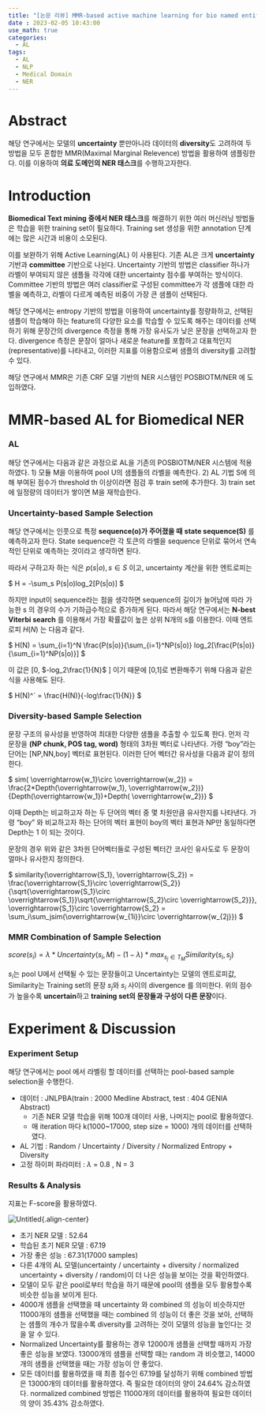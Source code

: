 ```yaml
---
title: "[논문 리뷰] MMR-based active machine learning for bio named entity recognition(2006)"
date : 2023-02-05 10:43:00
use_math: true
categories:
  - AL
tags:
  - AL
  - NLP
  - Medical Domain
  - NER
---
```




# Abstract

해당 연구에서는 모델의 **uncertainty** 뿐만아니라 데이터의 **diversity**도 고려하여 두 방법을 모두 혼합한 MMR(Maximal Marginal Relevence) 방법을 활용하여 샘플링한다. 이를 이용하여 **의료 도메인의 NER 태스크**를 수행하고자한다. 

# Introduction

**Biomedical Text mining 중에서 NER 태스크**를 해결하기 위한 여러 머신러닝 방법들은 학습을 위한 training set이 필요하다. Training set 생성을 위한 annotation 단계에는 많은 시간과 비용이 소모된다.

이를 보완하기 위해 Active Learning(AL) 이 사용된다. 기존 AL은 크게 **uncertainty** 기반과 **committee** 기반으로 나뉜다. Uncertainty 기반의 방법은 classifier 하나가 라벨이 부여되지 않은 샘플들 각각에 대한 uncertainty 점수를 부여하는 방식이다. Committee 기반의 방법은 여러 classifier로 구성된 committee가 각 샘플에 대한 라벨을 예측하고, 라벨이 다르게 예측된 비중이 가장 큰 샘플이 선택된다.

해당 연구에서는 entropy 기반의 방법을 이용하여 uncertainty를 정량화하고, 선택된 샘플이 학습해야 하는 feature의 다양한 요소를 학습할 수 있도록 해주는 데이터를 선택하기 위해 문장간의 divergence 측정을 통해 가장 유사도가 낮은 문장을 선택하고자 한다. divergence 측정은 문장이 얼마나 새로운 feature를 포함하고 대표적인지(representative)를 나타내고, 이러한 지표를 이용함으로써 샘플의 diversity를 고려할 수 있다. 

해당 연구에서 MMR은 기존 CRF 모델 기반의 NER 시스템인 POSBIOTM/NER 에 도입하였다. 

# MMR-based AL for Biomedical NER

### AL

해당 연구에서는 다음과 같은 과정으로 AL을 기존의 POSBIOTM/NER 시스템에 적용하였다. 1) 모듈 M을 이용하여 pool U의 샘플들의 라벨을 예측한다. 2) AL 기법 S에 의해 부여된 점수가 threshold th 이상이라면  점검 후 train set에 추가한다. 3) train set에 일정량의 데이터가 쌓이면 M을 재학습한다. 

### Uncertainty-based Sample Selection

해당 연구에서는 인풋으로 특정 **sequence(o)가 주어졌을 때** **state sequence(S)** 를 예측하고자 한다. State sequence란 각 토큰의 라벨을 sequence 단위로 묶어서 연속적인 단위로 예측하는 것이라고 생각하면 된다. 

따라서 구하고자 하는 식은 $p(s|o), s\in S$ 이고, uncertainty 계산을 위한 엔트로피는 

$
H = -\sum_s P(s|o)log_2[P(s|o)]
$

하지만 input이 sequence라는 점을 생각하면 sequence의 길이가 늘어남에 따라 가능한 s 의 경우의 수가 기하급수적으로 증가하게 된다. 따라서 해당 연구에서는 **N-best Viterbi search** 를 이용해서 가장 확률값이 높은 상위 N개의 s를 이용한다. 이때 엔트로피 $H(N)$ 는 다음과 같다. 

$
H(N) = \sum_{i=1}^N \frac{P(s|o)}{\sum_{i=1}^NP(s|o)} log_2[\frac{P(s|o)}{\sum_{i=1}^NP(s|o)}]
$

이 값은 [0, $-log_2\frac{1}{N}$ ] 이기 때문에 [0,1]로 변환해주기 위해 다음과 같은 식을 사용해도 된다.

$
H(N)^` = \frac{H(N)}{-log\frac{1}{N}}
$

### Diversity-based Sample Selection

문장 구조의 유사성을 반영하여 최대한 다양한 샘플을 추출할 수 있도록 한다. 먼저 각 문장을 **(NP chunk, POS tag, word)** 형태의 3차원 벡터로 나타낸다. 가령 “boy”라는 단어는 [NP,NN,boy] 벡터로 표현된다. 이러한 단어 벡터간 유사성을 다음과 같이 정의한다. 

$
sim(
\overrightarrow{w_1}\circ
\overrightarrow{w_2}) = \frac{2*Depth(\overrightarrow{w_1},
\overrightarrow{w_2})}{Depth(\overrightarrow{w_1})+Depth(
\overrightarrow{w_2})}
$

이때 Depth는 비교하고자 하는 두 단어의 벡터 중 몇 차원만큼 유사한지를 나타낸다. 가령 “boy” 와 비교하고자 하는 단어의 벡터 표현이 boy의 벡터 표현과 NP만 동일하다면 Depth는 1 이 되는 것이다. 

문장의 경우 위와 같은 3차원 단어벡터들로 구성된 벡터간 코사인 유사도로 두 문장이 얼마나 유사한지 정의한다.

$
similarity(\overrightarrow{S_1},
\overrightarrow{S_2}) = \frac{\overrightarrow{S_1}\circ
\overrightarrow{S_2}}{\sqrt{\overrightarrow{S_1}\circ
\overrightarrow{S_1}}\sqrt{\overrightarrow{S_2}\circ
\overrightarrow{S_2}}}, \overrightarrow{S_1}\circ
\overrightarrow{S_2} = \sum_i\sum_jsim(\overrightarrow{w_{1i}}\circ
\overrightarrow{w_{2j}})
$

### MMR Combination of Sample Selection

$score(s_i) = \lambda * Uncertainty(s_i,M) - (1-\lambda) * max_{s_j\in T_M} Similarity(s_i,s_j)$

$s_i$는 pool U에서 선택될 수 있는 문장들이고 Uncertainty는 모델의 엔트로피값, Similarity는 Training set의 문장 $s_j$와 $s_i$ 사이의 divergence 를 의미한다. 위의 점수가 높을수록 **uncertain**하고 **training set의 문장들과 구성이 다른 문장**이다. 

# Experiment & Discussion

### Experiment Setup

해당 연구에서는 pool 에서 라벨링 할 데이터를 선택하는 pool-based sample selection을 수행한다. 

- 데이터 : JNLPBA(train : 2000 Medline Abstract, test : 404 GENIA Abstract)
    - 기존 NER 모델 학습을 위해 100개 데이터 사용, 나머지는 pool로 활용하였다.
    - 매 iteration 마다 k(1000~17000, step size = 1000) 개의 데이터를 선택하였다.
- AL 기법 : Random / Uncertainty / Diversity / Normalized Entropy + Diversity
- 고정 하이퍼 파라미터 : $\lambda$ = 0.8 , N = 3

### Results & Analysis

지표는 F-score을 활용하였다. 

![Untitled](https://user-images.githubusercontent.com/69342517/216845530-fcc8a89d-938a-4248-a8d1-f9d464f08a7f.png){.align-center}

- 초기 NER 모델 : 52.64
- 학습된 초기 NER 모델 : 67.19
- 가장 좋은 성능 : 67.31(17000 samples)
- 다른 4개의 AL 모델(uncertainty / uncertainty + diversity / normalized uncertainty + diversity / random)이 더 나은 성능을 보이는 것을 확인하였다.
- 모델이 모두 같은 pool로부터 학습을 하기 때문에 pool의 샘플을 모두 활용할수록 비슷한 성능을 보이게 된다.
- 4000개 샘플을 선택했을 때 uncertainty 와 combined 의 성능이 비슷하지만 11000개의 샘플을 선택했을 때는 combined 의 성능이 더 좋은 것을 보아, 선택하는 샘플의 개수가 많을수록 diversity를 고려하는 것이 모델의 성능을 높인다는 것을 알 수 있다.
- Normalized Uncertainty를 활용하는 경우 12000개 샘플을 선택할 때까지 가장 좋은 성능을 보였다. 13000개의 샘플을 선택할 때는 random 과 비슷했고, 14000개의 샘플을 선택했을 때는 가장 성능이 안 좋았다.
- 모든 데이터를 활용하였을 때 최종 점수인 67.19를 달성하기 위해 combined 방법은 13000개의 데이터를 활용하였다. 즉 필요한 데이터의 양이  24.64% 감소하였다. normalized combined 방법은 11000개의 데이터를 활용하여 필요한 데이터의 양이 35.43% 감소하였다.